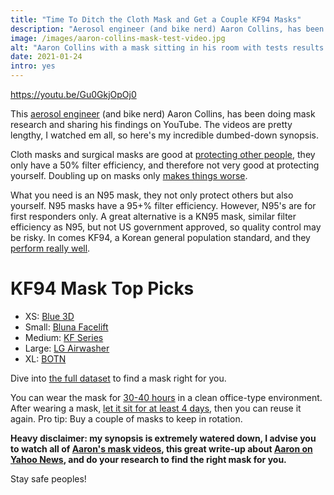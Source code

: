 ```yaml
---
title: "Time To Ditch the Cloth Mask and Get a Couple KF94 Masks"
description: "Aerosol engineer (and bike nerd) Aaron Collins, has been doing mask research and sharing his findings on YouTube. Here's my incredible dumbed-down synopsis."
image: /images/aaron-collins-mask-test-video.jpg
alt: "Aaron Collins with a mask sitting in his room with tests results spreadsheet in the background."
date: 2021-01-24
intro: yes
---
```

https://youtu.be/Gu0GkjOpOj0

This [aerosol engineer](https://youtu.be/4JFed_ofCwM?t=65) (and bike nerd) Aaron Collins, has been doing mask research and sharing his findings on YouTube. The videos are pretty lengthy, I watched em all, so here's my incredible dumbed-down synopsis. 

Cloth masks and surgical masks are good at [protecting other people](https://youtu.be/Z93BoeCuIE4?t=165), they only have a 50% filter efficiency, and therefore not very good at protecting yourself. Doubling up on masks only [makes things worse](https://youtu.be/Z93BoeCuIE4?t=312).

What you need is an N95 mask, they not only protect others but also yourself. N95 masks have a 95+% filter efficiency. However, N95's are for first responders only. A great alternative is a KN95 mask, similar filter efficiency as N95, but not US government approved, so quality control may be risky. In comes KF94, a Korean general population standard, and they [perform really well](https://youtu.be/Gu0GkjOpOj0?t=55). 

# KF94 Mask Top Picks
* XS: [Blue 3D](https://behealthyusa.net/products/blue-kf94-3d-masks-large-adult-size)
* Small: [Bluna Facelift](https://behealthyusa.net/products/facefit-kf94-black-large)
* Medium: [KF Series](https://masklab.us/collections/kf-series)
* Large: [LG Airwasher](https://www.everydaybeautylab.com/lg-airwasher-kf94-face-mask-black-made-in-korea-lg-kf94-1pcs/)
* XL: [BOTN](https://behealthyusa.net/products/botn-kf94-healthcare-particulate-disposable-mask-black-large-kfda-approved-fda-registered)

Dive into [the full dataset](https://drive.google.com/drive/folders/1eE2BERAvRzs28kG87ft3a27FS9-gHvdC) to find a mask right for you.

You can wear the mask for [30-40 hours](https://youtu.be/_In-nBP6WkQ?t=105) in a clean office-type environment. After wearing a mask, [let it sit for at least 4 days](https://youtu.be/Gu0GkjOpOj0?t=1187), then you can reuse it again. Pro tip: Buy a couple of masks to keep in rotation.

**Heavy disclaimer: my synopsis is extremely watered down, I advise you to watch all of [Aaron's mask videos](https://www.youtube.com/user/coll0412/videos), this great write-up about [Aaron on Yahoo News](https://www.yahoo.com/news/one-man-is-on-a-mission-to-figure-out-the-best-covidprotection-mask-here-is-what-he-found-174756926.html), and do your research to find the right mask for you.**

Stay safe peoples!